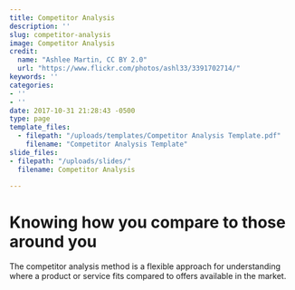 ```yaml
---
title: Competitor Analysis
description: ''
slug: competitor-analysis
image: Competitor Analysis
credit:
  name: "Ashlee Martin, CC BY 2.0"
  url: "https://www.flickr.com/photos/ashl33/3391702714/"
keywords: ''
categories:
- ''
- ''
date: 2017-10-31 21:28:43 -0500
type: page
template_files:
  - filepath: "/uploads/templates/Competitor Analysis Template.pdf"
    filename: "Competitor Analysis Template"
slide_files:
- filepath: "/uploads/slides/"
  filename: Competitor Analysis

---
```

# Knowing how you compare to those around you

The competitor analysis method is a flexible approach for understanding where a product or service fits compared to offers available in the market.
